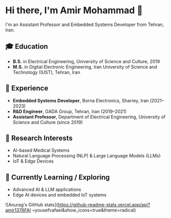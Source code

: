 # Hi there, I'm Amir Mohammad 👋

I'm an Assistant Professor and Embedded Systems Developer from Tehran, Iran.  

## 🎓 Education
- **B.S.** in Electrical Engineering, University of Science and Culture, 2019  
- **M.S.** in Digital Electronic Engineering, Iran University of Science and Technology (IUST), Tehran, Iran  

## 💼 Experience
- **Embedded Systems Developer**, Borna Electronics, Sharrey, Iran (2021–2023)  
- **R&D Engineer**, GADA Group, Tehran, Iran (2019–2021)  
- **Assistant Professor**, Department of Electrical Engineering, University of Science and Culture (since 2019)  

## 🚀 Research Interests
- AI-based Medical Systems  
- Natural Language Processing (NLP) & Large Language Models (LLMs)  
- IoT & Edge Devices  

## 🌱 Currently Learning / Exploring
- Advanced AI & LLM applications  
- Edge AI devices and embedded IoT systems  

![Anurag's GitHub stats](https://github-readme-stats.vercel.app/api?amir1376FAI
=yousefvafaei&show_icons=true&theme=radical)
